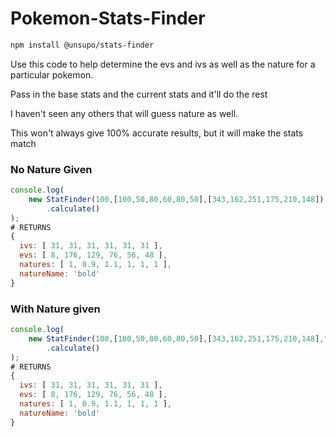 # Pokemon-Stats-Finder
```bash
npm install @unsupo/stats-finder
```

Use this code to help determine the evs and ivs as well as the nature
for a particular pokemon.

Pass in the base stats and the current stats and it'll do the rest

I haven't seen any others that will guess nature as well.

This won't always give 100% accurate results, but it will make the stats match 
### No Nature Given
```javascript
console.log(
    new StatFinder(100,[100,50,80,60,80,50],[343,162,251,175,210,148])
        .calculate()
);
# RETURNS
{
  ivs: [ 31, 31, 31, 31, 31, 31 ],
  evs: [ 8, 176, 129, 76, 56, 48 ],
  natures: [ 1, 0.9, 1.1, 1, 1, 1 ],
  natureName: 'bold'
}
```
### With Nature given
```javascript
console.log(
    new StatFinder(100,[100,50,80,60,80,50],[343,162,251,175,210,148],"bold")
        .calculate()
);
# RETURNS
{
  ivs: [ 31, 31, 31, 31, 31, 31 ],
  evs: [ 8, 176, 129, 76, 56, 48 ],
  natures: [ 1, 0.9, 1.1, 1, 1, 1 ],
  natureName: 'bold'
}
```